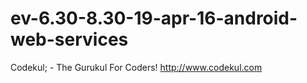 # ev-6.30-8.30-19-apr-16-android-web-services
Codekul; - The Gurukul For Coders!
http://www.codekul.com
